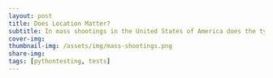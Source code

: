 ```yaml
---
layout: post
title: Does Location Matter?
subtitle: In mass shootings in the United States of America does the type of location matter when it comes to the number of victims killed or injured.
cover-img: 
thumbnail-img: /assets/img/mass-shootings.png
share-img: 
tags: [pythontesting, tests]
---
```


